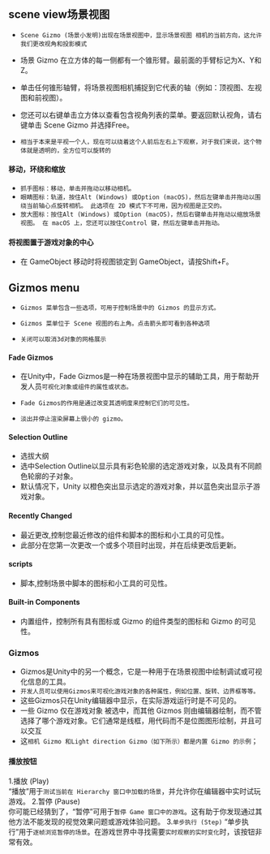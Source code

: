 ## scene view场景视图
* `Scene Gizmo (场景小发明)出现在场景视图中，显示场景视图 相机的当前方向，这允许我们更改视角和投影模式`

* 场景 Gizmo 在立方体的每一侧都有一个锥形臂。最前面的手臂标记为X、Y和Z。
* 单击任何锥形轴臂，将场景视图相机捕捉到它代表的轴（例如：顶视图、左视图和前视图）。
* 您还可以右键单击立方体以查看包含视角列表的菜单。要返回默认视角，请右键单击 Scene Gizmo 并选择Free。

* `相当于本来是平视一个人，现在可以绕着这个人前后左右上下观察，对于我们来说，这个物体就是透明的，全方位可以旋转的`

#### 移动，环绕和缩放
* `抓手图标：移动，单击并拖动以移动相机。`
* `眼睛图标：轨道，按住Alt (Windows) 或Option (macOS)，然后左键单击并拖动以围绕当前轴心点旋转相机。 此选项在 2D 模式下不可用，因为视图是正交的。`
* `放大图标：按住Alt (Windows) 或Option (macOS)，然后右键单击并拖动以缩放场景视图。 在 macOS 上，您还可以按住Control 键，然后左键单击并拖动。`

#### 将视图置于游戏对象的中心
* 在 GameObject 移动时将视图锁定到 GameObject，请按Shift+F。

## Gizmos menu
* `Gizmos 菜单包含一些选项，可用于控制场景中的 Gizmos 的显示方式。`
* `Gizmos 菜单位于 Scene 视图的右上角。点击箭头即可看到各种选项`

* `关闭可以取消3d对象的网格展示`

#### Fade Gizmos
* 在Unity中，Fade Gizmos是一种在场景视图中显示的辅助工具，用于帮助开发人员`可视化对象或组件的属性或状态。`

* `Fade Gizmos的作用是通过改变其透明度来控制它们的可见性。`
* `淡出并停止渲染屏幕上很小的 gizmo。`

#### Selection Outline
* 选拔大纲
* 选中Selection Outline以显示具有彩色轮廓的选定游戏对象，以及具有不同颜色轮廓的子对象。
* 默认情况下，Unity 以橙色突出显示选定的游戏对象，并以蓝色突出显示子游戏对象。

#### Recently Changed
* 最近更改,控制您最近修改的组件和脚本的图标和小工具的可见性。
* 此部分在您第一次更改一个或多个项目时出现，并在后续更改后更新。

#### scripts
* 脚本,控制场景中脚本的图标和小工具的可见性。

#### Built-in Components
* 内置组件，控制所有具有图标或 Gizmo 的组件类型的图标和 Gizmo 的可见性。

### Gizmos
* Gizmos是Unity中的另一个概念，它是一种用于在场景视图中绘制调试或可视化信息的工具。
* `开发人员可以使用Gizmos来可视化游戏对象的各种属性，例如位置、旋转、边界框等等。`
* 这些Gizmos只在Unity编辑器中显示，在实际游戏运行时是不可见的。
* 一些 Gizmo 仅在游戏对象 被选中，而其他 Gizmos 则由编辑器绘制，而不管选择了哪个游戏对象。它们通常是线框，用代码而不是位图图形绘制，并且可以交互
* 这`相机 Gizmo 和Light direction Gizmo（如下所示）都是内置 Gizmo 的示例`；

#### 播放按钮
1.播放 (Play)  
“播放”用于`测试当前在 Hierarchy 窗口中加载的场景`，并允许你在编辑器中实时试玩游戏。
2.暂停 (Pause)  
你可能已经猜到了，“暂停”可用于`暂停 Game 窗口中的游戏`。这有助于你发现通过其他方法不能发现的视觉效果问题或游戏体验问题。
3.`单步执行 (Step)`
“单步执行”用于`逐帧浏览暂停的场景`。在游戏世界中寻找需要`实时观察的实时变化`时，该按钮非常有效。




